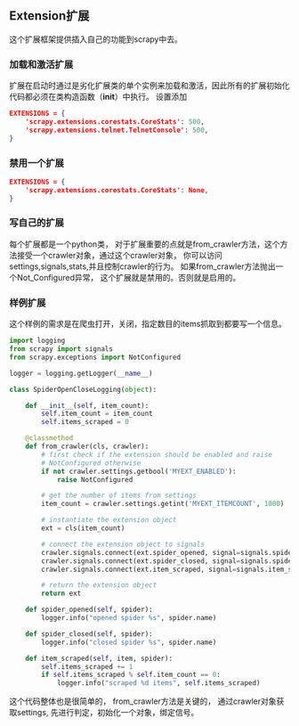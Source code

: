 ## Extension扩展

这个扩展框架提供插入自己的功能到scrapy中去。

### 加载和激活扩展
扩展在启动时通过是劣化扩展类的单个实例来加载和激活，因此所有的扩展初始化代码都必须在类构造函数（__init__）中执行。
设置添加
```json
EXTENSIONS = {
    'scrapy.extensions.corestats.CoreStats': 500,
    'scrapy.extensions.telnet.TelnetConsole': 500,
}
```
### 禁用一个扩展
```json
EXTENSIONS = {
    'scrapy.extensions.corestats.CoreStats': None,
}
```

### 写自己的扩展
每个扩展都是一个python类， 对于扩展重要的点就是from_crawler方法，这个方法接受一个crawler对象，通过这个crawler对象， 你可以访问settings,signals,stats,并且控制crawler的行为。 
如果from_crawler方法抛出一个Not_Configured异常， 这个扩展就是禁用的。否则就是启用的。 


### 样例扩展
这个样例的需求是在爬虫打开，关闭，指定数目的items抓取到都要写一个信息。
```python
import logging
from scrapy import signals
from scrapy.exceptions import NotConfigured

logger = logging.getLogger(__name__)

class SpiderOpenCloseLogging(object):

    def __init__(self, item_count):
        self.item_count = item_count
        self.items_scraped = 0

    @classmethod
    def from_crawler(cls, crawler):
        # first check if the extension should be enabled and raise
        # NotConfigured otherwise
        if not crawler.settings.getbool('MYEXT_ENABLED'):
            raise NotConfigured

        # get the number of items from settings
        item_count = crawler.settings.getint('MYEXT_ITEMCOUNT', 1000)

        # instantiate the extension object
        ext = cls(item_count)

        # connect the extension object to signals
        crawler.signals.connect(ext.spider_opened, signal=signals.spider_opened)
        crawler.signals.connect(ext.spider_closed, signal=signals.spider_closed)
        crawler.signals.connect(ext.item_scraped, signal=signals.item_scraped)

        # return the extension object
        return ext

    def spider_opened(self, spider):
        logger.info("opened spider %s", spider.name)

    def spider_closed(self, spider):
        logger.info("closed spider %s", spider.name)

    def item_scraped(self, item, spider):
        self.items_scraped += 1
        if self.items_scraped % self.item_count == 0:
            logger.info("scraped %d items", self.items_scraped)
```
这个代码整体也是很简单的， from_crawler方法是关键的， 通过crawler对象获取settings, 先进行判定，初始化一个对象，绑定信号。


